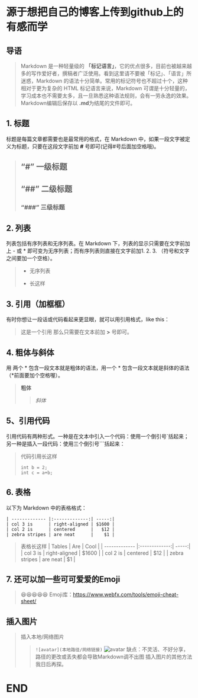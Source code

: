# 源于想把自己的博客上传到github上的有感而学
## 导语
>Markdown 是一种轻量级的 **「标记语言」**，它的优点很多，目前也被越来越多的写作爱好者，撰稿者广泛使用。看到这里请不要被「标记」、「语言」所迷惑，Markdown 的语法十分简单。常用的标记符号也不超过十个，这种相对于更为复杂的 HTML 标记语言来说，Markdown 可谓是十分轻量的，学习成本也不需要太多，且一旦熟悉这种语法规则，会有一劳永逸的效果。
Markdown编辑后保存以 **.md**为结尾的文件即可。
## 1. 标题
标题是每篇文章都需要也是最常用的格式，在 Markdown 中，如果一段文字被定义为标题，只要在这段文字前加 **#** 号即可(记得#号后面加空格哦)。
>## “#” 一级标题
>## “##” 二级标题
>### “###” 三级标题
## 2. 列表
列表包括有序列表和无序列表。在 Markdown 下，列表的显示只需要在文字前加上 - 或 * 即可变为无序列表；而有序列表则直接在文字前加1. 2. 3. （符号和文字之间要加一个空格）。
>- 无序列表
>* 长这样
## 3. 引用（加框框）
有时你想让一段话或代码看起来更显眼，就可以用引用格式，like this：
>这是一个引用
那么只需要在文本前加 **>** 号即可。
## 4. 粗体与斜体
用 两个 * 包含一段文本就是粗体的语法，用一个 * 包含一段文本就是斜体的语法（*前面要加个空格喔）。
> **粗体**
>> *斜体*
## 5、引用代码
引用代码有两种形式。一种是在文本中引入一个代码：使用一个倒引号`括起来；另一种是插入一段代码：使用三个倒引号```括起来：
>代码引用长这样
>```int a = 1;
>int b = 2;
>int c = a+b;
>```
## 6. 表格
以下为 Markdown 中的表格格式：
```| Tables        | Are           | Cool  |
| ------------- |:-------------:| -----:|
| col 3 is      | right-aligned | $1600 |
| col 2 is      | centered      |   $12 |
| zebra stripes | are neat      |    $1 |
```
>表格长这样
>| Tables        | Are           | Cool  |
>| ------------- |:-------------:| -----:|
>| col 3 is      | right-aligned | $1600 |
>| col 2 is      | centered      |   $12 |
>| zebra stripes | are neat      |    $1 |
## 7. 还可以加一些可可爱爱的Emoji
>:laughing::laughing::laughing::laughing::laughing:
>Emoji库：https://www.webfx.com/tools/emoji-cheat-sheet/
## 插入图片
>插入本地/网络图片
>>```![avatar](本地路径/网络链接)```
>>![avatar](/home/yanran/Pictures)
>缺点：不灵活、不好分享，路径的更改或丢失都会导致Markdown调不出图
插入图片的其他方法我日后再探。

# END
